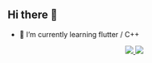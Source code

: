 ## Hi there 👋

- 🌱 I’m currently learning flutter / C++

<p align="center">
    <a href="https://github.com/garyellow" rel="noreferrer noopener">
        <img src="../data/github-metrics.svg" />
        <img src="../data/github-snake.svg" />
    </a>
</p>
